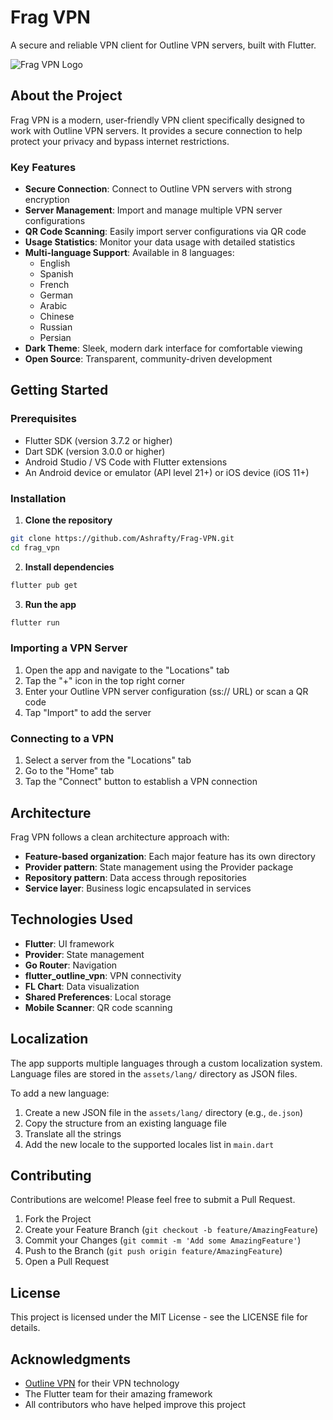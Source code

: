 # Frag VPN

A secure and reliable VPN client for Outline VPN servers, built with Flutter.

![Frag VPN Logo](assets/images/logo.png)

## About the Project

Frag VPN is a modern, user-friendly VPN client specifically designed to work with Outline VPN servers. It provides a secure connection to help protect your privacy and bypass internet restrictions.

### Key Features

- **Secure Connection**: Connect to Outline VPN servers with strong encryption
- **Server Management**: Import and manage multiple VPN server configurations
- **QR Code Scanning**: Easily import server configurations via QR code
- **Usage Statistics**: Monitor your data usage with detailed statistics
- **Multi-language Support**: Available in 8 languages:
  - English
  - Spanish
  - French
  - German
  - Arabic
  - Chinese
  - Russian
  - Persian
- **Dark Theme**: Sleek, modern dark interface for comfortable viewing
- **Open Source**: Transparent, community-driven development

## Getting Started

### Prerequisites

- Flutter SDK (version 3.7.2 or higher)
- Dart SDK (version 3.0.0 or higher)
- Android Studio / VS Code with Flutter extensions
- An Android device or emulator (API level 21+) or iOS device (iOS 11+)

### Installation

1. **Clone the repository**

```bash
git clone https://github.com/Ashrafty/Frag-VPN.git
cd frag_vpn
```

2. **Install dependencies**

```bash
flutter pub get
```

3. **Run the app**

```bash
flutter run
```

### Importing a VPN Server

1. Open the app and navigate to the "Locations" tab
2. Tap the "+" icon in the top right corner
3. Enter your Outline VPN server configuration (ss:// URL) or scan a QR code
4. Tap "Import" to add the server

### Connecting to a VPN

1. Select a server from the "Locations" tab
2. Go to the "Home" tab
3. Tap the "Connect" button to establish a VPN connection

## Architecture

Frag VPN follows a clean architecture approach with:

- **Feature-based organization**: Each major feature has its own directory
- **Provider pattern**: State management using the Provider package
- **Repository pattern**: Data access through repositories
- **Service layer**: Business logic encapsulated in services

## Technologies Used

- **Flutter**: UI framework
- **Provider**: State management
- **Go Router**: Navigation
- **flutter_outline_vpn**: VPN connectivity
- **FL Chart**: Data visualization
- **Shared Preferences**: Local storage
- **Mobile Scanner**: QR code scanning

## Localization

The app supports multiple languages through a custom localization system. Language files are stored in the `assets/lang/` directory as JSON files.

To add a new language:
1. Create a new JSON file in the `assets/lang/` directory (e.g., `de.json`)
2. Copy the structure from an existing language file
3. Translate all the strings
4. Add the new locale to the supported locales list in `main.dart`

## Contributing

Contributions are welcome! Please feel free to submit a Pull Request.

1. Fork the Project
2. Create your Feature Branch (`git checkout -b feature/AmazingFeature`)
3. Commit your Changes (`git commit -m 'Add some AmazingFeature'`)
4. Push to the Branch (`git push origin feature/AmazingFeature`)
5. Open a Pull Request

## License

This project is licensed under the MIT License - see the LICENSE file for details.

## Acknowledgments

- [Outline VPN](https://getoutline.org/) for their VPN technology
- The Flutter team for their amazing framework
- All contributors who have helped improve this project
